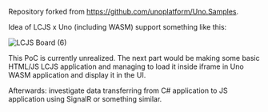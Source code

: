 Repository forked from https://github.com/unoplatform/Uno.Samples.

Idea of LCJS x Uno (including WASM) support something like this:

![LCJS Board (6)](https://user-images.githubusercontent.com/55391673/222373677-1692c91d-84a3-4a0d-af86-b3793613583e.jpg)

This PoC is currently unrealized. The next part would be making some basic HTML/JS LCJS application and managing to load it inside iframe in Uno WASM application and display it in the UI.

Afterwards: investigate data transferring from C# application to JS application using SignalR or something similar.
